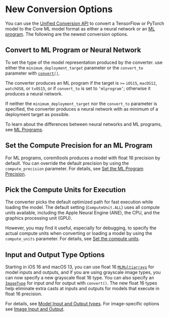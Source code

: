 # New Conversion Options

You can use the [Unified Conversion API](unified-conversion-api) to convert a TensorFlow or PyTorch model to the Core ML model format as either a neural network or an [ML program](convert-to-ml-program). The following are the newest conversion options.

## Convert to ML Program or Neural Network

To set the type of the model representation produced by the converter. use either the `minimum_deployment_target` parameter or the `convert_to` parameter with [`convert()`](https://apple.github.io/coremltools/source/coremltools.converters.convert.html#module-coremltools.converters._converters_entry). 

The converter produces an ML program if the target is `>=` `iOS15`, `macOS12`, `watchOS8`, or `tvOS15`, or if `convert_to` is set to `‘mlprogram’`; otherwise it produces a neural network. 

If neither the `minimum_deployment_target` nor the `convert_to` parameter is specified, the converter produces a neural network with as minimum of a deployment target as possible.

To learn about the differences between neural networks and ML programs, see [ML Programs](convert-to-ml-program).

## Set the Compute Precision for an ML Program

For ML programs, coremltools produces a model with float 16 precision by default. You can override the default precision by using the `compute_precision` parameter. For details, see [Set the ML Program Precision](convert-to-ml-program.md#set-the-ml-program-precision). 

## Pick the Compute Units for Execution

The converter picks the default optimized path for fast execution while loading the model. The default setting (`ComputeUnit.ALL`) uses all compute units available, including the Apple Neural Engine (ANE), the CPU, and the graphics processing unit (GPU). 

However, you may find it useful, especially for debugging, to specify the actual compute units when converting or loading a model by using the `compute_units` parameter. For details, see [Set the compute units](load-and-convert-model.md#set-the-compute-units).

## Input and Output Type Options

Starting in iOS 16 and macOS 13, you can use float 16 [`MLMultiarrays`](https://developer.apple.com/documentation/coreml/mlmultiarray) for model inputs and outputs, and if you are using grayscale image types, you can now specify a new grayscale float 16 type. You can also specify an [`ImageType`](https://apple.github.io/coremltools/source/coremltools.converters.mil.input_types.html#coremltools.converters.mil.input_types.ImageType) for input _and_ for output with `convert()`. The new float 16 types help eliminate extra casts at inputs and outputs for models that execute in float 16 precision. 

For details, see [Model Input and Output types](model-input-and-output-types). For image-specific options see [Image Input and Output](image-inputs).

